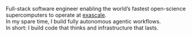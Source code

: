Full-stack software engineer enabling the world’s fastest open-science supercomputers to operate at [exascale](https://www.olcf.ornl.gov/frontier/).  
In my spare time, I build fully autonomous agentic workflows.  
In short: I build code that thinks and infrastructure that lasts.
